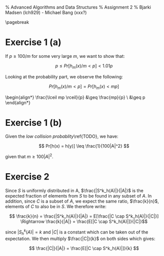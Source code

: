 % Advanced Algorithms and Data Structures
% Assignment 2
% Bjarki Madsen (lch929) - Michael Bang (xxx?)

\pagebreak

# Exercise 1 (a) 

If $p \geq 100/m$ for some very large $m$, we want to show that:

$$ p \leq Pr[h_{m}(x) / m < p] < 1.01p $$

Looking at the probability part, we observe the following:

$$ Pr[h_{m}(x) / m < p] = Pr[h_{m}(x) < mp ]$$

\begin{align*} 
    \frac{\lceil mp \rceil}{p} &\geq \frac{mp}{p} \\
                               &\geq p
\end{align*}

# Exercise 1 (b)

Given the _low collision probablity_\ref{TODO}, we have:

$$ Pr[h(x) = h(y)] \leq \frac{1}{100|A|^2} $$

given that $m \geq 100|A|^2$.

# Exercise 2

Since $S$ is uniformly distributed in A, $\frac{|S^k_h(A)|}{|A|}$ is the expected fraction of elements from $S$ to be found in any subset of $A$. In addition, since $C$ is a subset of $A$, we expect the same ratio, $\frac{k}{n}$, elements of $C$ to also be in $S$. We therefore write:

$$ \frac{k}{n} = \frac{|S^k_h(A)|}{|A|} = E[\frac{|C \cap S^k_h(A)|}{|C|}] \Rightarrow \frac{k}{|A|} = \frac{E[|C \cap S^k_h(A)|]}{|C|}$$

since $|S^k_h(A)| = k$ and $|C|$ is a constant which can be taken out of the expectation. We then multiply $\frac{|C|}{k}$ on both sides which gives:

$$ \frac{|C|}{|A|} = \frac{E[|C \cap S^k_h(A)|]}{k} $$




